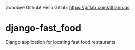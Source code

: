Goodbye Github! Hello Gitlab: https://gitlab.com/athanrous
# django-fast_food
Django application for locating fast food restaurants

